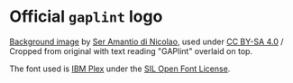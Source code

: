 # Official `gaplint` logo

[Background image](https://commons.wikimedia.org/wiki/File:Pocket_lint_scanned_at_1200_dpi_2.jpg)
by [Ser Amantio di Nicolao](https://commons.wikimedia.org/wiki/User:Ser_Amantio_di_Nicolao),
used under [CC BY-SA 4.0](https://creativecommons.org/licenses/by-sa/4.0/)
/ Cropped from original with text reading "GAPlint" overlaid on top.

The font used is [IBM Plex](https://www.ibm.com/plex/) under the
[SIL Open Font License](https://openfontlicense.org/).

